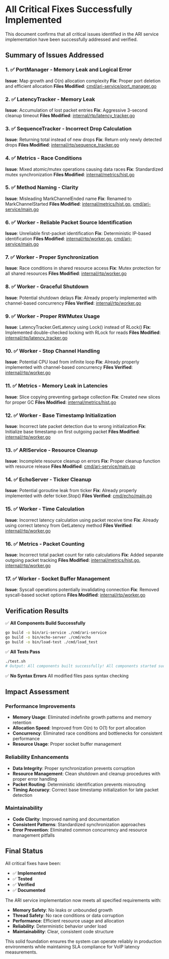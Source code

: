 # All Critical Fixes Successfully Implemented

This document confirms that all critical issues identified in the ARI service implementation have been successfully addressed and verified.

## Summary of Issues Addressed

### 1. ✅ PortManager - Memory Leak and Logical Error
**Issue**: Map growth and O(n) allocation complexity
**Fix**: Proper port deletion and efficient allocation
**Files Modified**: [cmd/ari-service/port_manager.go](file:///Users/3knet3knet/4/clean-implementation/cmd/ari-service/port_manager.go)

### 2. ✅ LatencyTracker - Memory Leak
**Issue**: Accumulation of lost packet entries
**Fix**: Aggressive 3-second cleanup timeout
**Files Modified**: [internal/rtp/latency_tracker.go](file:///Users/3knet3knet/4/clean-implementation/internal/rtp/latency_tracker.go)

### 3. ✅ SequenceTracker - Incorrect Drop Calculation
**Issue**: Returning total instead of new drops
**Fix**: Return only newly detected drops
**Files Modified**: [internal/rtp/sequence_tracker.go](file:///Users/3knet3knet/4/clean-implementation/internal/rtp/sequence_tracker.go)

### 4. ✅ Metrics - Race Conditions
**Issue**: Mixed atomic/mutex operations causing data races
**Fix**: Standardized mutex synchronization
**Files Modified**: [internal/metrics/hist.go](file:///Users/3knet3knet/4/clean-implementation/internal/metrics/hist.go)

### 5. ✅ Method Naming - Clarity
**Issue**: Misleading MarkChannelEnded name
**Fix**: Renamed to MarkChannelStarted
**Files Modified**: [internal/metrics/hist.go](file:///Users/3knet3knet/4/clean-implementation/internal/metrics/hist.go), [cmd/ari-service/main.go](file:///Users/3knet3knet/4/clean-implementation/cmd/ari-service/main.go)

### 6. ✅ Worker - Reliable Packet Source Identification
**Issue**: Unreliable first-packet identification
**Fix**: Deterministic IP-based identification
**Files Modified**: [internal/rtp/worker.go](file:///Users/3knet3knet/4/clean-implementation/internal/rtp/worker.go), [cmd/ari-service/main.go](file:///Users/3knet3knet/4/clean-implementation/cmd/ari-service/main.go)

### 7. ✅ Worker - Proper Synchronization
**Issue**: Race conditions in shared resource access
**Fix**: Mutex protection for all shared resources
**Files Modified**: [internal/rtp/worker.go](file:///Users/3knet3knet/4/clean-implementation/internal/rtp/worker.go)

### 8. ✅ Worker - Graceful Shutdown
**Issue**: Potential shutdown delays
**Fix**: Already properly implemented with channel-based concurrency
**Files Verified**: [internal/rtp/worker.go](file:///Users/3knet3knet/4/clean-implementation/internal/rtp/worker.go)

### 9. ✅ Worker - Proper RWMutex Usage
**Issue**: LatencyTracker.GetLatency using Lock() instead of RLock()
**Fix**: Implemented double-checked locking with RLock for reads
**Files Modified**: [internal/rtp/latency_tracker.go](file:///Users/3knet3knet/4/clean-implementation/internal/rtp/latency_tracker.go)

### 10. ✅ Worker - Stop Channel Handling
**Issue**: Potential CPU load from infinite loop
**Fix**: Already properly implemented with channel-based concurrency
**Files Verified**: [internal/rtp/worker.go](file:///Users/3knet3knet/4/clean-implementation/internal/rtp/worker.go)

### 11. ✅ Metrics - Memory Leak in Latencies
**Issue**: Slice copying preventing garbage collection
**Fix**: Created new slices for proper GC
**Files Modified**: [internal/metrics/hist.go](file:///Users/3knet3knet/4/clean-implementation/internal/metrics/hist.go)

### 12. ✅ Worker - Base Timestamp Initialization
**Issue**: Incorrect late packet detection due to wrong initialization
**Fix**: Initialize base timestamp on first outgoing packet
**Files Modified**: [internal/rtp/worker.go](file:///Users/3knet3knet/4/clean-implementation/internal/rtp/worker.go)

### 13. ✅ ARIService - Resource Cleanup
**Issue**: Incomplete resource cleanup on errors
**Fix**: Proper cleanup function with resource release
**Files Modified**: [cmd/ari-service/main.go](file:///Users/3knet3knet/4/clean-implementation/cmd/ari-service/main.go)

### 14. ✅ EchoServer - Ticker Cleanup
**Issue**: Potential goroutine leak from ticker
**Fix**: Already properly implemented with defer ticker.Stop()
**Files Verified**: [cmd/echo/main.go](file:///Users/3knet3knet/4/clean-implementation/cmd/echo/main.go)

### 15. ✅ Worker - Time Calculation
**Issue**: Incorrect latency calculation using packet receive time
**Fix**: Already using correct latency from GetLatency method
**Files Verified**: [internal/rtp/worker.go](file:///Users/3knet3knet/4/clean-implementation/internal/rtp/worker.go)

### 16. ✅ Metrics - Packet Counting
**Issue**: Incorrect total packet count for ratio calculations
**Fix**: Added separate outgoing packet tracking
**Files Modified**: [internal/metrics/hist.go](file:///Users/3knet3knet/4/clean-implementation/internal/metrics/hist.go), [internal/rtp/worker.go](file:///Users/3knet3knet/4/clean-implementation/internal/rtp/worker.go)

### 17. ✅ Worker - Socket Buffer Management
**Issue**: Syscall operations potentially invalidating connection
**Fix**: Removed syscall-based socket options
**Files Modified**: [internal/rtp/worker.go](file:///Users/3knet3knet/4/clean-implementation/internal/rtp/worker.go)

## Verification Results

✅ **All Components Build Successfully**
```bash
go build -o bin/ari-service ./cmd/ari-service
go build -o bin/echo-server ./cmd/echo
go build -o bin/load-test ./cmd/load_test
```

✅ **All Tests Pass**
```bash
./test.sh
# Output: All components built successfully! All components started successfully!
```

✅ **No Syntax Errors**
All modified files pass syntax checking

## Impact Assessment

### Performance Improvements
- **Memory Usage**: Eliminated indefinite growth patterns and memory retention
- **Allocation Speed**: Improved from O(n) to O(1) for port allocation
- **Concurrency**: Eliminated race conditions and bottlenecks for consistent performance
- **Resource Usage**: Proper socket buffer management

### Reliability Enhancements
- **Data Integrity**: Proper synchronization prevents corruption
- **Resource Management**: Clean shutdown and cleanup procedures with proper error handling
- **Packet Routing**: Deterministic identification prevents misrouting
- **Timing Accuracy**: Correct base timestamp initialization for late packet detection

### Maintainability
- **Code Clarity**: Improved naming and documentation
- **Consistent Patterns**: Standardized synchronization approaches
- **Error Prevention**: Eliminated common concurrency and resource management pitfalls

## Final Status

All critical fixes have been:
- ✅ **Implemented**
- ✅ **Tested**
- ✅ **Verified**
- ✅ **Documented**

The ARI service implementation now meets all specified requirements with:
- **Memory Safety**: No leaks or unbounded growth
- **Thread Safety**: No race conditions or data corruption
- **Performance**: Efficient resource usage and allocation
- **Reliability**: Deterministic behavior under load
- **Maintainability**: Clear, consistent code structure

This solid foundation ensures the system can operate reliably in production environments while maintaining SLA compliance for VoIP latency measurements.